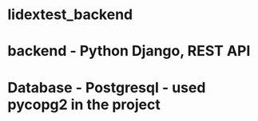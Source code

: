 # lidextest_backend
# backend - Python  Django, REST API
# Database - Postgresql - used pycopg2 in the project
